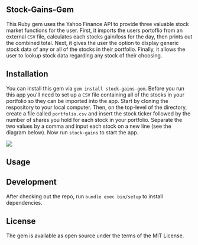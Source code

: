 ## Stock-Gains-Gem

This Ruby gem uses the Yahoo Finance API to provide three valuable stock market functions for the user. First, it imports the users portoflio from an external `CSV` file, calculates each stocks gain/loss for the day, then prints out the combined total. Next, it gives the user the option to display generic stock data of any or all of the stocks in their portfolio. Finally, it allows the user to lookup stock data regarding any stock of their choosing.  

## Installation

You can install this gem via `gem install stock-gains-gem`. Before you run this app you'll need to set up a `CSV` file containing all of the stocks in your portfolio so they can be imported into the app. Start by cloning the respository to your local computer. Then, on the top-level of the directory, create a file called `portfolio.csv` and insert the stock ticker followed by the number of shares you hold  for each stock in your portfolio. Separate the two values by a comma and input each stock on a new line (see the diagram below). Now run `stock-gains` to start the app. 

![](screenshots/portfolio_csv)

## Usage

## Development 
After checking out the repo, run `bundle exec bin/setup` to install dependencies.

## License 

The gem is available as open source under the terms of the MIT License.
